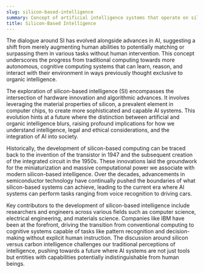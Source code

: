 ```yaml
---
slug: silicon-based-intelligence
summary: Concept of artificial intelligence systems that operate on silicon-based hardware, contrasting with biological, carbon-based forms of intelligence such as humans.
title: Silicon-Based Intelligence
---
```


The dialogue around SI has evolved alongside advances in AI, suggesting a shift from merely augmenting human abilities to potentially matching or surpassing them in various tasks without human intervention. This concept underscores the progress from traditional computing towards more autonomous, cognitive computing systems that can learn, reason, and interact with their environment in ways previously thought exclusive to organic intelligence.

The exploration of silicon-based intelligence (SI) encompasses the intersection of hardware innovation and algorithmic advances. It involves leveraging the material properties of silicon, a prevalent element in computer chips, to create more sophisticated and capable AI systems. This evolution hints at a future where the distinction between artificial and organic intelligence blurs, raising profound implications for how we understand intelligence, legal and ethical considerations, and the integration of AI into society.

Historically, the development of silicon-based computing can be traced back to the invention of the transistor in 1947 and the subsequent creation of the integrated circuit in the 1950s. These innovations laid the groundwork for the miniaturization and massive computational power we associate with modern silicon-based intelligence. Over the decades, advancements in semiconductor technology have continually pushed the boundaries of what silicon-based systems can achieve, leading to the current era where AI systems can perform tasks ranging from voice recognition to driving cars.

Key contributors to the development of silicon-based intelligence include researchers and engineers across various fields such as computer science, electrical engineering, and materials science. Companies like IBM have been at the forefront, driving the transition from conventional computing to cognitive systems capable of tasks like pattern recognition and decision-making without explicit human instruction. The discussion around silicon versus carbon intelligence challenges our traditional perceptions of intelligence, pushing towards a future where AI systems are not just tools but entities with capabilities potentially indistinguishable from human beings.
